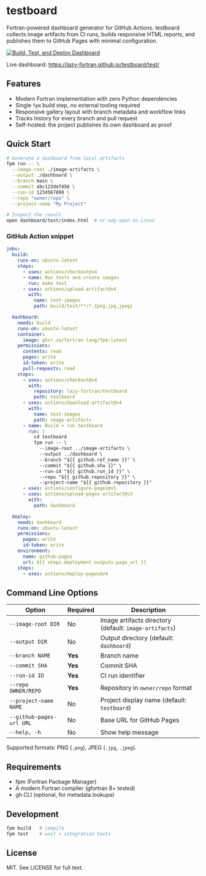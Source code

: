# testboard

Fortran-powered dashboard generator for GitHub Actions. testboard collects image
artifacts from CI runs, builds responsive HTML reports, and publishes them to
GitHub Pages with minimal configuration.

[![Build, Test, and Deploy Dashboard](https://github.com/lazy-fortran/testboard/actions/workflows/ci.yml/badge.svg)](https://github.com/lazy-fortran/testboard/actions/workflows/ci.yml)

Live dashboard: https://lazy-fortran.github.io/testboard/test/

## Features

- Modern Fortran implementation with zero Python dependencies
- Single `fpm` build step, no external tooling required
- Responsive gallery layout with branch metadata and workflow links
- Tracks history for every branch and pull request
- Self-hosted: the project publishes its own dashboard as proof

## Quick Start

```bash
# Generate a dashboard from local artifacts
fpm run -- \
  --image-root ./image-artifacts \
  --output ./dashboard \
  --branch main \
  --commit abc123def456 \
  --run-id 1234567890 \
  --repo "owner/repo" \
  --project-name "My Project"

# Inspect the result
open dashboard/test/index.html  # or xdg-open on Linux
```

### GitHub Action snippet

```yaml
jobs:
  build:
    runs-on: ubuntu-latest
    steps:
      - uses: actions/checkout@v4
      - name: Run tests and create images
        run: make test
      - uses: actions/upload-artifact@v4
        with:
          name: test-images
          path: build/test/**/*.{png,jpg,jpeg}

  dashboard:
    needs: build
    runs-on: ubuntu-latest
    container:
      image: ghcr.io/fortran-lang/fpm:latest
    permissions:
      contents: read
      pages: write
      id-token: write
      pull-requests: read
    steps:
      - uses: actions/checkout@v4
        with:
          repository: lazy-fortran/testboard
          path: testboard
      - uses: actions/download-artifact@v4
        with:
          name: test-images
          path: image-artifacts
      - name: Build + run testboard
        run: |
          cd testboard
          fpm run -- \
            --image-root ../image-artifacts \
            --output ../dashboard \
            --branch "${{ github.ref_name }}" \
            --commit "${{ github.sha }}" \
            --run-id "${{ github.run_id }}" \
            --repo "${{ github.repository }}" \
            --project-name "${{ github.repository }}"
      - uses: actions/configure-pages@v5
      - uses: actions/upload-pages-artifact@v3
        with:
          path: dashboard

  deploy:
    needs: dashboard
    runs-on: ubuntu-latest
    permissions:
      pages: write
      id-token: write
    environment:
      name: github-pages
      url: ${{ steps.deployment.outputs.page_url }}
    steps:
      - uses: actions/deploy-pages@v4
```

## Command Line Options

| Option | Required | Description |
|--------|----------|-------------|
| `--image-root DIR` | No | Image artifacts directory (default: `image-artifacts`) |
| `--output DIR` | No | Output directory (default: `dashboard`) |
| `--branch NAME` | **Yes** | Branch name |
| `--commit SHA` | **Yes** | Commit SHA |
| `--run-id ID` | **Yes** | CI run identifier |
| `--repo OWNER/REPO` | **Yes** | Repository in `owner/repo` format |
| `--project-name NAME` | No | Project display name (default: `testboard`) |
| `--github-pages-url URL` | No | Base URL for GitHub Pages |
| `--help, -h` | No | Show help message |

Supported formats: PNG (`.png`), JPEG (`.jpg`, `.jpeg`).

## Requirements

- fpm (Fortran Package Manager)
- A modern Fortran compiler (gfortran 8+ tested)
- gh CLI (optional, for metadata lookups)

## Development

```bash
fpm build   # compile
fpm test    # unit + integration tests
```

## License

MIT. See LICENSE for full text.
